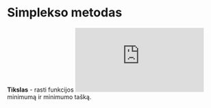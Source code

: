 # Simplekso metodas #

**Tikslas** - rasti funkcijos ![](https://latex.codecogs.com/gif.latex?f%28x_1%2C%20x_2%29%3D100%28x_2-x_1%5E2%29%5E2&plus;%281-x_1%29%5E2) minimumą ir minimumo tašką.

